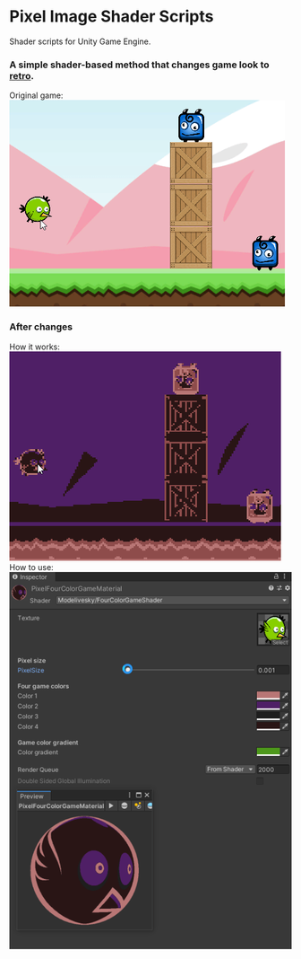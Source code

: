 # Pixel Image Shader  Scripts

Shader scripts for Unity Game Engine.
<h3> A simple shader-based method that changes game look to <u>retro</u>.</h3>

Original game:
<br>
<img src = "https://github.com/covicDev/ShaderScripts/blob/master/ShaderPixelFourColorGame/GameBeforeChanges.gif"></img>
<br>
<h3> After changes </h3>
How it works:<br>
<img src = "https://github.com/covicDev/ShaderScripts/blob/master/ShaderPixelFourColorGame/HowItWorks.gif"></img>
<br>
How to use:<br>
<img src = "https://github.com/covicDev/ShaderScripts/blob/master/ShaderPixelFourColorGame/HowToUse.gif"></img>
<br>
